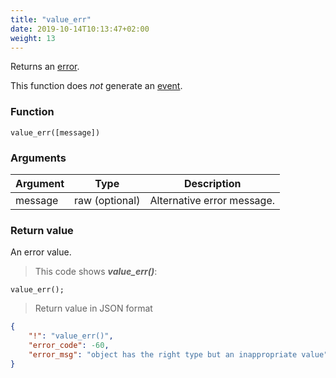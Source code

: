 ```yaml
---
title: "value_err"
date: 2019-10-14T10:13:47+02:00
weight: 13
---
```


Returns an [error](../../data-types/error-type).

This function does *not* generate an [event](../../events).

### Function
`value_err([message])`

### Arguments
Argument | Type | Description
-------- | ---- | -----------
message | raw (optional) | Alternative error message.

### Return value
An error value.

> This code shows ***value_err()***:

```thingsdb,json_response
value_err();
```

> Return value in JSON format

```json
{
    "!": "value_err()",
    "error_code": -60,
    "error_msg": "object has the right type but an inappropriate value"
}
```
